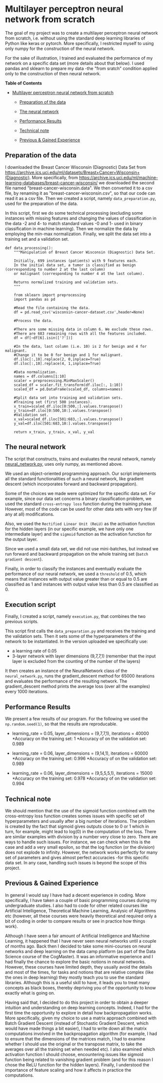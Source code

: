 Multilayer perceptron neural network from scratch
===========================

The goal of my project was to create a multilayer perceptron neural network from scratch, i.e. without using the standard deep learning libraries of Python like keras or pytorch.
More specifically, I restricted myself to using only numpy for the construction of the neural network. 

For the sake of illustration, I trained and evaluated the performance of my network on a specific data set (more details about that below). I used pandas and sklearn to prepare my data -the "from sratch" condition applied only to the construction of then neural network.

<!-- markdown-toc start - Don't edit this section. Run M-x markdown-toc-refresh-toc -->
**Table of Contents**

- [Multilayer perceptron neural network from scratch](#multilayer-perceptron-neural-network-from-scratch)
    - [Preparation of the data](#preparation-of-the-data)
    - [The neural network](#the-neural-network)
    - [Performance Results](#performance-results)
    - [Technical note](#technical-note)

    
    - [Previous & Gained Experience](#previous-&-gained-experience)

<!-- markdown-toc end -->


## Preparation of the data

I downloaded the Breast Cancer Wisconsin (Diagnostic) Data Set from <https://archive.ics.uci.edu/ml/datasets/Breast+Cancer+Wisconsin+(Diagnostic)>. More specifically, from 
<https://archive.ics.uci.edu/ml/machine-learning-databases/breast-cancer-wisconsin/> we downloaded the second file named "breast-cancer-wisconsin.data". We then converted it to a csv file, by renaming it as "breast-cancer-wisconsin.csv", so that our code can read it as a csv file. Then we created a script, namely `data_preparation.py`, used for the preparation of the data. 

In this script, first we do some technical processing (excluding some instances with missing features and changing the values of classification in the data -2 and 4- to match standard values -0 and 1- used in binary classification in machine learning). Then we normalize the data by employing the min-max normalization. Finally, we split the data set into a training set and a validation set. 

    def data_processing():
        """Manipulation of Breast Cancer Wisconsin (Diagnostic) Data Set.

        Initially, 699 instances (patients) with 9 features each.
        In the initial data set, a tumor is classified as benign (corresponding to number 2 at the last column)
        or malignant (corresponding to number 4 at the last column).

        Returns normalized training and validation sets.
        """

        from sklearn import preprocessing
        import pandas as pd

        #Read the file containing the data.
        df = pd.read_csv('wisconsin-cancer-dataset.csv',header=None)

        #Process the data.

        #There are some missing data in column 6. We exclude these rows.
        #There are 683 remaining rows with all the features included.
        df = df[~df[6].isin(['?'])]

        #In the data, last column (i.e. 10) is 2 for benign and 4 for malignant.
        #Change it to be 0 for benign and 1 for malignant.
        df.iloc[:,10].replace(2, 0,inplace=True)
        df.iloc[:,10].replace(4, 1,inplace=True)

        #Data normalization.
        names = df.columns[1:10]
        scaler = preprocessing.MinMaxScaler()
        scaled_df = scaler.fit_transform(df.iloc[:, 1:10])
        scaled_df = pd.DataFrame(scaled_df, columns=names)

        #Split data set into training and validation sets.
        #Training set (first 500 instances).
        x_train=scaled_df.iloc[0:500,:].values.transpose()
        y_train=df.iloc[0:500,10:].values.transpose()
        #Validation set.
        x_val=scaled_df.iloc[501:683,:].values.transpose()
        y_val=df.iloc[501:683,10:].values.transpose()

        return x_train, y_train, x_val, y_val


## The neural network

The script that constructs, trains and evaluates the neural network, namely [neural_network.py](neural_network.py), uses only numpy, as mentioned above. 

We used an object-oriented programming approach. Our script implements all the standard functionalities of such a neural network, like gradient descent (which incorporates forward and backward propagation). 

Some of the choices we made were optimized for the specific data set. For example, since our data set concerns a binary classification problem, we used the standard `cross-entropy loss` function during the training phase. However, most of the code can be used for other data sets with very few (if any at all) modifications. 

Also, we used the `Rectified Linear Unit (ReLU)` as the activation function for the hidden layers (in our specific example, we have only one intermediate layer) and the `sigmoid` function as the activation function for the output layer.

Since we used a small data set, we did not use mini-batches, but instead we run forward and backward propagation on the whole training set (`batch gradient descent`).

Finally, in order to classify the instances and eventually evaluate the performance of our neural network, we used a `threshold` of 0.5, which means that instances with output value greater than or equal to 0.5 are classified as 1 and instances with output value less than 0.5 are classified as 0.  

## Execution script

Finally, I created a script, namely `execution.py`, that combines the two previous scripts. 

This script first calls the `data_preparation.py` and receives the training and the validation sets. Then it sets some of the hyperparameters of the network to be instantiated. In the version uploaded we specifically use: 
* a learning rate of 0.05
* 3-layer network with layer dimensions (9,7,7,1) (remember that the input layer is excluded from the counting of the number of the layers)

It then creates an instance of the NeuralNetwork class of the `neural_network.py`, runs the gradient_descent method for 65000 iterations and evaluates the performance of the resulting network. The gradient_descent method prints the average loss (over all the examples) every 1000 iterations.



## Performance Results

We present a few results of our program. 
For the following we used the `np.random.seed(1)`, so that the results are reproducable. 

* learning_rate = 0.05, layer_dimensions = (9,7,7,1), iterations = 40000
    *Accuracy on the training set: 1 
    *Accuracy of on the validation set: 0.989
   
* learning_rate = 0.06, layer_dimensions = (9,14,1), iterations = 60000
    *Accuracy on the training set: 0.996
    *Accuracy of on the validation set: 0.989
    
* learning_rate = 0.06, layer_dimensions = (9,5,5,5,1), iterations = 15000
    *Accuracy on the training set: 0.978
    *Accuracy of on the validation set: 0.994
    

## Technical note

We should mention that the use of the sigmoid function combined with the cross-entropy loss function creates somes issues with specific set of hyperparameters and usually after a big number of iterations. The problem is created by the fact that sigmoid gives outputs close to 0 or 1 which in turn, for example, might lead to log(0) in the computation of the loss. There are similar examples with division by a number very close to zero. There are ways to handle such issues. For instance, we can check when this is the case and add a very small epsilon, so that the log function (or the division) does not explode to infinity. However, the network works perfectly for many set of parameters and gives almost perfect accuracies -for this specific data set. In any case, handling such issues is beyond the scope of this project.


## Previous & Gained Experience

In general I would say I have had a decent experience in coding. More specifically, I have taken a couple of basic programming courses during my undergraduate studies. I also had to code for other related courses like Artificial Intelligence, Theoretical Machine Learning, Analysic of Algorithms etc (however, all these courses were heavily theoretical and required only a bit of coding in order to compare results or see in practice how things work). 

Although I have seen a fair amount of Artificial Intelligence and Machine Learning, it happened that I have never seen neural networks until a couple of months ago. Back then I decided to take some mini-courses on neural networks and deep learning on the data camp platform (as part of the Data Science course of the CogMaster). It was an informative experience and I had finally the chance to explore the basic notions in neural networks. However, these courses have limited depth, they usually avoid the details and most of the times, for tasks and notions that are relative complex (like the ones in deep learning) they mostly teach you to use the standard libraries. Although this is a useful skill to have, it leads you to treat many concepts as black boxes, thereby depriving you of the opportunity to know exactly what is going on. 

Having said that, I decided to do this project in order to obtain a deeper intuition and understanding on deep learning concepts. Indeed, I had for the first time the opportunity to explore in detail how backpropagation works. More specifically, given my choice to use a matrix approach combined with Batch Gradient Descent (instead of Stochastic Gradient Descent, which would have made things a bit easier), I had to write down all the matrix computations involved in the backpropagation algorithm (for example, I had to ensure that the dimensions of the matrices match, I had to examine whether I should use the original or the transpose matrix, to take the averages over all the training set when needed etc). I also examined which activation function I should choose, encountering issues like sigmoid function being related to vanishing gradient problem (and for this reason I chose the ReLU function for the hidden layers). Finally, I understood the importance of feature scaling and how it affects in practice the computations. 





